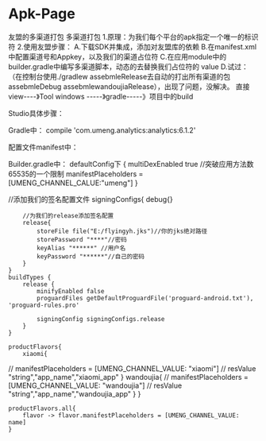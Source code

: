 # Apk-Page
友盟的多渠道打包
多渠道打包
 1.原理：为我们每个平台的apk指定一个唯一的标识符
 2.使用友盟步骤：
 A.下载SDK并集成，添加对友盟库的依赖
 B.在manifest.xml中配置渠道号和Appkey，以及我们的渠道占位符
 C.在应用module中的builder.gradle中编写多渠道脚本，动态的去替换我们占位符的	   value
 D.试过：（在控制台使用./gradlew assebmleRelease去自动的打出所有渠道的包
   assebmleDebug assebmlewandoujiaRelease），出现了问题，没解决。
 直接view----》Tool windows -----》gradle-----》项目中的build

Studio具体步骤：

Gradle中：
compile 'com.umeng.analytics:analytics:6.1.2'

配置文件manifest中：
<!-- 必须的权限 -->
<uses-permission android:name="android.permission.ACCESS_NETWORK_STATE" />
<uses-permission android:name="android.permission.ACCESS_WIFI_STATE" />
<uses-permission android:name="android.permission.READ_PHONE_STATE" />
<uses-permission android:name="android.permission.INTERNET" />

<meta-data android:value="59fae39eaed179448f000039" android:name="UMENG_APPKEY"/><!--友盟Appkey-->
<meta-data android:value="${UMENG_CHANNEL_VALUE}" android:name="UMENG_CHANNEL"/><!--渠道号-->

Builder.gradle中：
defaultConfig下
{
multiDexEnabled true //突破应用方法数65535的一个限制
manifestPlaceholders = [UMENG_CHANNEL_CALUE:"umeng"]
}

//添加我们的签名配置文件
    signingConfigs{
        debug{}

        //为我们的release添加签名配置
        release{
            storeFile file("E:/flyingyh.jks")//你的jks绝对路径
            storePassword "****"//密码
            keyAlias "******" //用户名
            keyPassword "******"//自己的密码
        }
    }
    buildTypes {
        release {
            minifyEnabled false
            proguardFiles getDefaultProguardFile('proguard-android.txt'), 'proguard-rules.pro'

            signingConfig signingConfigs.release
        }
    }

    productFlavors{
        xiaomi{
//            manifestPlaceholders = [UMENG_CHANNEL_VALUE: "xiaomi"]
//            resValue "string","app_name","xiaomi_app"
        }
        wandoujia{
//            manifestPlaceholders = [UMENG_CHANNEL_VALUE: "wandoujia"]
//            resValue "string","app_name","wandoujia_app"
        }
    }

    productFlavors.all{
        flavor -> flavor.manifestPlaceholders = [UMENG_CHANNEL_VALUE: name]
    }
